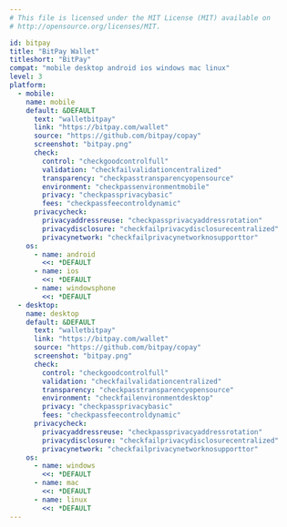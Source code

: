 ```yaml
---
# This file is licensed under the MIT License (MIT) available on
# http://opensource.org/licenses/MIT.

id: bitpay
title: "BitPay Wallet"
titleshort: "BitPay"
compat: "mobile desktop android ios windows mac linux"
level: 3
platform:
  - mobile:
    name: mobile
    default: &DEFAULT
      text: "walletbitpay"
      link: "https://bitpay.com/wallet"
      source: "https://github.com/bitpay/copay"
      screenshot: "bitpay.png"
      check:
        control: "checkgoodcontrolfull"
        validation: "checkfailvalidationcentralized"
        transparency: "checkpasstransparencyopensource"
        environment: "checkpassenvironmentmobile"
        privacy: "checkpassprivacybasic"
        fees: "checkpassfeecontroldynamic"
      privacycheck:
        privacyaddressreuse: "checkpassprivacyaddressrotation"
        privacydisclosure: "checkfailprivacydisclosurecentralized"
        privacynetwork: "checkfailprivacynetworknosupporttor"
    os:
      - name: android
        <<: *DEFAULT
      - name: ios
        <<: *DEFAULT
      - name: windowsphone
        <<: *DEFAULT
  - desktop:
    name: desktop
    default: &DEFAULT
      text: "walletbitpay"
      link: "https://bitpay.com/wallet"
      source: "https://github.com/bitpay/copay"
      screenshot: "bitpay.png"
      check:
        control: "checkgoodcontrolfull"
        validation: "checkfailvalidationcentralized"
        transparency: "checkpasstransparencyopensource"
        environment: "checkfailenvironmentdesktop"
        privacy: "checkpassprivacybasic"
        fees: "checkpassfeecontroldynamic"
      privacycheck:
        privacyaddressreuse: "checkpassprivacyaddressrotation"
        privacydisclosure: "checkfailprivacydisclosurecentralized"
        privacynetwork: "checkfailprivacynetworknosupporttor"
    os:
      - name: windows
        <<: *DEFAULT
      - name: mac
        <<: *DEFAULT
      - name: linux
        <<: *DEFAULT
---
```

